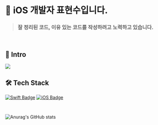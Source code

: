 # 👋 iOS 개발자 표현수입니다.
> ### 잘 정리된 코드, 이유 있는 코드를 작성하려고 노력하고 있습니다.

<br>

## 🤔 Intro
<a href="https://fog-echidna-58c.notion.site/a027ebd452ba4a74a5aac88f4cc8c47d?pvs=4"><img src="https://img.shields.io/badge/Notion-000000?style=flat-square&logo=Notion&logoColor=white"/></a>

## 🛠️ Tech Stack
[![Swift Badge](https://img.shields.io/badge/Swift-F05138?style=flat-square&logo=swift&logoColor=white)](https://developer.apple.com/swift/)
[![iOS Badge](https://img.shields.io/badge/iOS-000000?style=flat-square&logo=apple&logoColor=white)](https://www.apple.com/ios/)

<br>

![Anurag's GitHub stats](https://github-readme-stats.vercel.app/api?username=h-suo&theme=dracula&show_icons=true)

<!--
**h-suo/h-suo** is a ✨ _special_ ✨ repository because its `README.md` (this file) appears on your GitHub profile.

Here are some ideas to get you started:

- 🔭 I’m currently working on ...
- 🌱 I’m currently learning ...
- 👯 I’m looking to collaborate on ...
- 🤔 I’m looking for help with ...
- 💬 Ask me about ...
- 📫 How to reach me: ...
- 😄 Pronouns: ...
- ⚡ Fun fact: ...
-->
